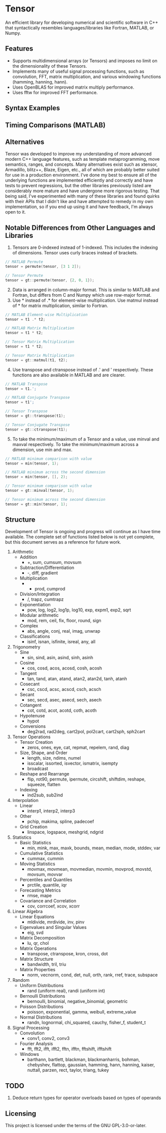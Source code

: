 # Tensor

An efficient library for developing numerical and scientific software in C++
that syntactically resembles languages/libraries like Fortran, MATLAB, or Numpy.

## Features

* Supports multidimensional arrays (or Tensors) and imposes no limit on the
dimensionality of these Tensors.
* Implements many of useful signal processing functions, such as convolution,
FFT, matrix multiplication, and various windowing functions (hamming, hanning,
hann).
* Uses OpenBLAS for improved matrix multiply performance.
* Uses fftw for improved FFT performance.

## Syntax Examples

## Timing Comparisons (MATLAB)

## Alternatives

Tensor was developed to improve my understanding of more advanced modern C++
language features, such as template metaprogramming, move semantics, ranges, and
concepts.  Many alternatives exist such as xtensor, Armadillo, blitz++, Blaze, 
Eigen, etc., all of which are probably better suited for use in a production 
environment.  I've done my best to ensure all of the underlying functions are 
implemented efficiently and correctly and have tests to prevent regressions, but 
the other libraries previously listed are considerably more mature and have 
undergone more rigorous testing. That being said, I've experimented with many of 
these libraries and found quirks with their APIs that I didn't like and have 
attempted to remedy in my own implementation, so if you end up using it and have 
feedback, I'm always open to it.

## Notable Differences from Other Languages and Libraries

1. Tensors are 0-indexed instead of 1-indexed. This includes the indexing of
dimensions. Tensor uses curly braces instead of brackets.

``` C++
// MATLAB Permute
tensor = permute(tensor, [3 1 2]);

// Tensor Permute
tensor = gt::permute(tensor, {2, 0, 1});
```

2. Data is arranged in column-major format. This is similar to MATLAB and
Fortran, but differs from C and Numpy which use row-major format.
3. Use \* instead of .\* for element-wise multiplication. Use matmul instead of
\* for matrix multiplication, similar to Fortran.

``` C++
// MATLAB Element-wise Multiplication
tensor = t1 .* t2;

// MATLAB Matrix Multiplication
tensor = t1 * t2;

// Tensor Matrix Multiplication
tensor = t1 * t2;

// Tensor Matrix Multiplication
tensor = gt::matmul(t1, t2);
```

4. Use transpose and ctranspose instead of .' and ' respectively. These
functions are also available in MATLAB and are clearer.

``` C++
// MATLAB Transpose
tensor = t1.';

// MATLAB Conjugate Transpose
tensor = t1';

// Tensor Transpose
tensor = gt::transpose(t1);

// Tensor Conjugate Transpose
tensor = gt::ctranspose(t1);
```

5. To take the minimum/maximum of a Tensor and a value, use minval and maxval
respectively. To take the minimum/maximum across a dimension, use min and max.

``` C++
// MATLAB minimum comparison with value
tensor = min(tensor, 1);

// MATLAB minimum across the second dimension
tensor = min(tensor, [], 2);

// Tensor minimum comparison with value
tensor = gt::minval(tensor, 1);

// Tensor minimum across the second dimension
tensor = gt::min(tensor, 1);
```

## Structure

Development of Tensor is ongoing and progress will continue as I have time
available. The complete set of functions listed below is not yet complete, but
this document serves as a reference for future work.

1. Arithmetic
    * Addition
        - +, sum, cumsum, movsum
    * Subtraction/Differentiation
        - -, diff, gradient
    * Multiplication
        - * prod, cumprod
    * Division/Integration
        - /, trapz, cumtrapz
    * Exponentiation
        - pow, log, log2, log1p, log10, exp, expm1, exp2, sqrt
    * Modular arithmetic
        - mod, rem, ceil, fix, floor, round, sign
    * Complex
        - abs, angle, conj, real, imag, unwrap
    * Classifications
        - isinf, isnan, isfinite, isreal, any, all
2. Trigonometry
    * Sine
        - sin, sind, asin, asind, sinh, asinh
    * Cosine
        - cos, cosd, acos, acosd, cosh, acosh
    * Tangent
        - tan, tand, atan, atand, atan2, atan2d, tanh, atanh
    * Cosecant
        - csc, cscd, acsc, acscd, csch, acsch
    * Secant
        - sec, secd, asec, asecd, sech, asech
    * Cotangent
        - cot, cotd, acot, acotd, coth, acoth
    * Hypotenuse
        - hypot
    * Conversions
        - deg2rad, rad2deg, cart2pol, pol2cart, cart2sph, sph2cart
3. Tensor Operations
    * Tensor Creation
        - zeros, ones, eye, cat, repmat, repelem, rand, diag
    * Size, Shape, and Order
        - length, size, ndims, numel
        - isscalar, issorted, isvector, ismatrix, isempty
        - broadcast
    * Reshape and Rearrange
        - flip, rot90, permute, ipermute, circshift, shiftdim, reshape, squeeze,
        flatten
    * Indexing
        - ind2sub, sub2ind
4. Interpolation
    * Linear
        - interp1, interp2, interp3
    * Other
        - pchip, makima, spline, padecoef
    * Grid Creation
        - linspace, logspace, meshgrid, ndgrid
5. Statistics
    * Basic Statistics
        - min, mink, max, maxk, bounds, mean, median, mode, stddev, var
    * Cumulative Statistics
        - cummax, cummin
    * Moving Statistics
        - movmax, movmean, movmedian, movmin, movprod, movstd, movsum, movvar
    * Percentiles and Quantiles
        - prctile, quantile, iqr
    * Forecasting Metrics
        - rmse, mape
    * Covariance and Correlation
        - cov, corrcoef, xcov, xcorr
6. Linear Algebra
    * Linear Equations
        - mldivide, mrdivide, inv, pinv
    * Eigenvalues and Singular Values
        - eig, svd
    * Matrix Decomposition
        - lu, qr, chol
    * Matrix Operations
        - transpose, ctranspose, kron, cross, dot
    * Matrix Structure
        - bandwidth, tril, triu
    * Matrix Properties
        - norm, vecnorm, cond, det, null, orth, rank, rref, trace, subspace
7. Random
    * Uniform Distributions
        - rand (uniform real), randi (uniform int)
    * Bernoulli Distributions
        - bernoulli, binomial, negative_binomial, geometric
    * Poisson Distributions
        - poisson, exponential, gamma, weibull, extreme_value
    * Normal Distributions
        - randn, lognormal, chi_squared, cauchy, fisher_f, student_t
8. Signal Processing
    * Convolution
        - conv1, conv2, conv3
    * Fourier Analysis
        - fft, fft2, ifft, ifft2, fftn, ifftn, fftshift, ifftshift
    * Windows
        - barthann, bartlett, blackman, blackmanharris, bohman, chebyshev,
        flattop, gaussian, hamming, hann, hanning, kaiser, nuttall, parzen,
        rect, taylor, triang, tukey

## TODO

1. Deduce return types for operator overloads based on types of operands

## Licensing

This project is licensed under the terms of the GNU GPL-3.0-or-later.
